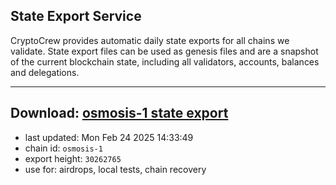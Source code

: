 ## State Export Service
CryptoCrew provides automatic daily state exports for all chains we validate. State export files can be used as genesis files and are a snapshot of the current blockchain state, including all validators, accounts, balances and delegations.

---
**Download: [osmosis-1 state export](https://dl-eu2.ccvalidators.com/SERVICE/osmosis/osmosis-1_export_30262765.json)**
---

- last updated: Mon Feb 24 2025 14:33:49
- chain id: `osmosis-1`
- export height: `30262765`
- use for: airdrops, local tests, chain recovery

